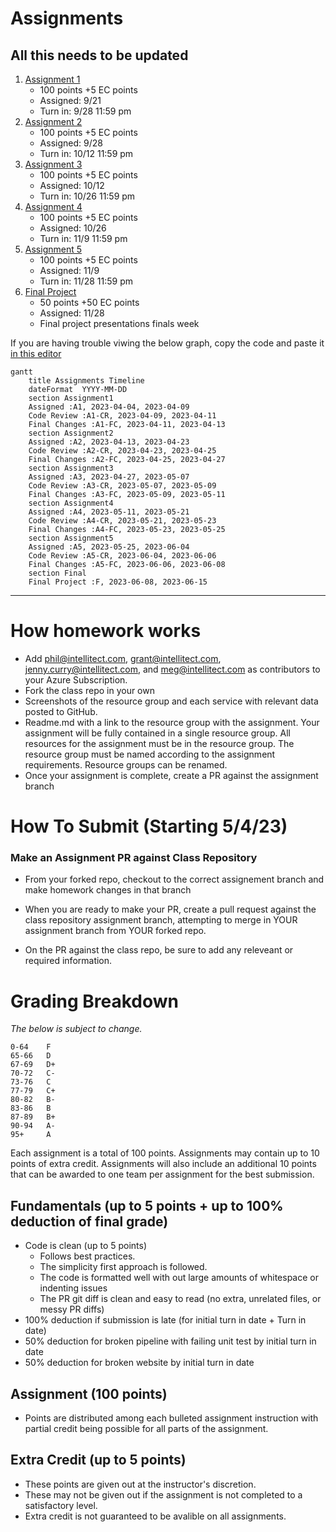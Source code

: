 # Assignments

## All this needs to be updated

1. [Assignment 1](Assignment1.md)
   - 100 points +5 EC points
   - Assigned: 9/21
   - Turn in: 9/28 11:59 pm
1. [Assignment 2](Assignment2.md)
   - 100 points +5 EC points
   - Assigned: 9/28
   - Turn in: 10/12 11:59 pm
1. [Assignment 3](Assignment3.md)
   - 100 points +5 EC points
   - Assigned: 10/12
   - Turn in: 10/26 11:59 pm
1. [Assignment 4](Assignment4.md)
   - 100 points +5 EC points
   - Assigned: 10/26
   - Turn in: 11/9 11:59 pm
1. [Assignment 5](Assignment5.md)
   - 100 points +5 EC points
   - Assigned: 11/9
   - Turn in: 11/28 11:59 pm
1. [Final Project](Final.md)
   - 50 points +50 EC points
   - Assigned: 11/28
   - Final project presentations finals week

If you are having trouble viwing the below graph, copy the code and paste it [in this editor](https://mermaid-js.github.io/docs/mermaid-live-editor-beta)

```mermaid
gantt
    title Assignments Timeline
    dateFormat  YYYY-MM-DD
    section Assignment1
    Assigned :A1, 2023-04-04, 2023-04-09
    Code Review :A1-CR, 2023-04-09, 2023-04-11
    Final Changes :A1-FC, 2023-04-11, 2023-04-13
    section Assignment2
    Assigned :A2, 2023-04-13, 2023-04-23
    Code Review :A2-CR, 2023-04-23, 2023-04-25
    Final Changes :A2-FC, 2023-04-25, 2023-04-27
    section Assignment3
    Assigned :A3, 2023-04-27, 2023-05-07
    Code Review :A3-CR, 2023-05-07, 2023-05-09
    Final Changes :A3-FC, 2023-05-09, 2023-05-11
    section Assignment4
    Assigned :A4, 2023-05-11, 2023-05-21
    Code Review :A4-CR, 2023-05-21, 2023-05-23
    Final Changes :A4-FC, 2023-05-23, 2023-05-25
    section Assignment5
    Assigned :A5, 2023-05-25, 2023-06-04
    Code Review :A5-CR, 2023-06-04, 2023-06-06
    Final Changes :A5-FC, 2023-06-06, 2023-06-08
    section Final
    Final Project :F, 2023-06-08, 2023-06-15

```

---

# How homework works

- Add phil@intellitect.com, grant@intellitect.com, jenny.curry@intellitect.com, and meg@intellitect.com as contributors to your Azure Subscription.
- Fork the class repo in your own
- Screenshots of the resource group and each service with relevant data posted to GitHub.
- Readme.md with a link to the resource group with the assignment. Your assignment will be fully contained in a single resource group. All resources for the assignment must be in the resource group. The resource group must be named according to the assignment requirements. Resource groups can be renamed.
- Once your assignment is complete, create a PR against the assignment branch

# How To Submit (Starting 5/4/23)

### Make an Assignment PR against Class Repository

- From your forked repo, checkout to the correct assignement branch and make homework changes in that branch
- When you are ready to make your PR, create a pull request against the class repository assignment branch, attempting to merge in YOUR assignment branch from YOUR forked repo.

- On the PR against the class repo, be sure to add any releveant or required information.

# Grading Breakdown

_The below is subject to change._

```
0-64	F
65-66	D
67-69	D+
70-72	C-
73-76	C
77-79	C+
80-82	B-
83-86	B
87-89	B+
90-94	A-
95+     A
```

Each assignment is a total of 100 points. Assignments may contain up to 10 points of extra credit.
Assignments will also include an additional 10 points that can be awarded to one team per assignment for the best submission.

## Fundamentals (up to 5 points + up to 100% deduction of final grade)

- Code is clean (up to 5 points)
  - Follows best practices.
  - The simplicity first approach is followed.
  - The code is formatted well with out large amounts of whitespace or indenting issues
  - The PR git diff is clean and easy to read (no extra, unrelated files, or messy PR diffs)
- 100% deduction if submission is late (for initial turn in date + Turn in date)
- 50% deduction for broken pipeline with failing unit test by initial turn in date
- 50% deduction for broken website by initial turn in date

## Assignment (100 points)

- Points are distributed among each bulleted assignment instruction with partial credit being possible for all parts of the assignment.

## Extra Credit (up to 5 points)

- These points are given out at the instructor's discretion.
- These may not be given out if the assignment is not completed to a satisfactory level.
- Extra credit is not guaranteed to be avalible on all assignments.
